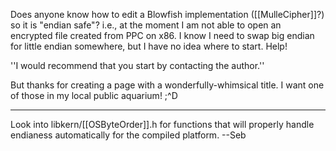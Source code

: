 Does anyone know how to edit a Blowfish implementation ([[MulleCipher]]?) so it is "endian safe"? i.e., at the moment I am not able to open an encrypted file created from PPC on x86. I know I need to swap big endian for little endian somewhere, but I have no idea where to start. Help!

''I would recommend that you start by contacting the author.''

But thanks for creating a page with a wonderfully-whimsical title. I want one of those in my local public aquarium!  ;^D

----
Look into libkern/[[OSByteOrder]].h for functions that will properly handle endianess automatically for the compiled platform. --Seb
